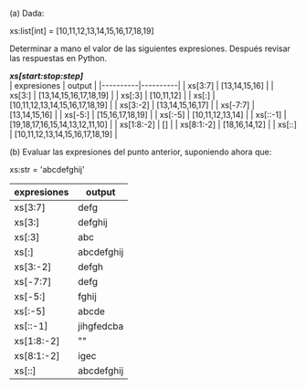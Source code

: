 (a) Dada:<br>
 
xs:list[int] = [10,11,12,13,14,15,16,17,18,19]<br>

Determinar a mano el valor
de las siguientes expresiones. Después revisar las respuestas en Python.

***xs[start:stop:step]***
<br>
| expresiones | output | 
|----------|----------|
| xs[3:7]    | [13,14,15,16]   | 
| xs[3:]    | [13,14,15,16,17,18,19]   |
| xs[:3]    | [10,11,12]   | 
| xs[:]    | [10,11,12,13,14,15,16,17,18,19]   | 
| xs[3:-2]    | [13,14,15,16,17]   | 
| xs[-7:7]    | [13,14,15,16]   | 
| xs[-5:]    | [15,16,17,18,19]   | 
| xs[:-5]    | [10,11,12,13,14]   | 
| xs[::-1]    | [19,18,17,16,15,14,13,12,11,10]   | 
| xs[1:8:-2]    | []   | 
| xs[8:1:-2]   | [18,16,14,12]   | 
| xs[::]    | [10,11,12,13,14,15,16,17,18,19]   | 
<br>

(b) Evaluar las expresiones del punto anterior, suponiendo ahora que:<br>

 xs:str = 'abcdefghij'<br>

| expresiones | output | 
|----------|----------|
| xs[3:7]    | defg   | 
| xs[3:]    | defghij   |
| xs[:3]    | abc   | 
| xs[:]    | abcdefghij   | 
| xs[3:-2]    | defgh   | 
| xs[-7:7]    | defg   | 
| xs[-5:]    | fghij   | 
| xs[:-5]    | abcde   | 
| xs[::-1]    | jihgfedcba   | 
| xs[1:8:-2]    |  ""  | 
| xs[8:1:-2]   | igec   | 
| xs[::]    | abcdefghij   | 